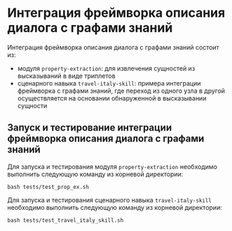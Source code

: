 # Интеграция фреймворка описания диалога с графами знаний

Интеграция фреймворка описания диалога с графами знаний состоит из:

- модуля `property-extraction`: для извлечения сущностей из высказываний в виде триплетов
- сценарного навыка `travel-italy-skill`: примера интеграции фреймворка с графами знаний, где переход из одного узла в другой осуществляется на основании обнаруженной в высказывании сущности


## Запуск и тестирование интеграции фреймворка описания диалога с графами знаний

Для запуска и тестирования модуля `property-extraction` необходимо выполнить следующую команду из корневой директории:
```
bash tests/test_prop_ex.sh
```

Для запуска и тестирования сценарного навыка `travel-italy-skill` необходимо выполнить следующую команду из корневой директории:
```
bash tests/test_travel_italy_skill.sh
```